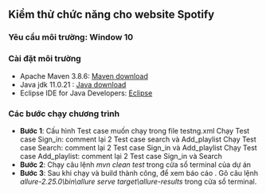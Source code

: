 ## Kiểm thử chức năng cho website Spotify
### Yêu cầu môi trường: Window 10
### Cài đặt môi trường
* Apache Maven 3.8.6: [Maven download](https://maven.apache.org/docs/3.8.6/release-notes.html)
* Java jdk 11.0.21 : [Java download](https://www.oracle.com/java/technologies/javase/11-0-21-relnotes.html)
* Eclipse IDE for Java Developers: [Eclipse](https://www.eclipse.org/downloads/packages/release/europa/winter/eclipse-ide-java-developers)

### Các bước chạy chương trình
   * **Bước 1**: Cấu hình Test case muốn chạy trong file testng.xml
       Chạy Test case Sign_in: comment lại 2 Test case search và Add_playlist
       Chạy Test case Search: comment lại 2 Test case Sign_in và Add_playlist
        Chạy Test case Add_playlist: comment lại 2 Test case Sign_in và Search
   * **Bước 2**: Chạy câu lệnh *mvn clean test* trong cửa sổ terminal của dự án
  *  **Bước 3**: Sau khi chạy và build thành công, để xem báo cáo . Gõ câu lệnh *allure-2.25.0\bin\allure serve target\allure-results* trong cửa sổ terminal.
  
  
    
